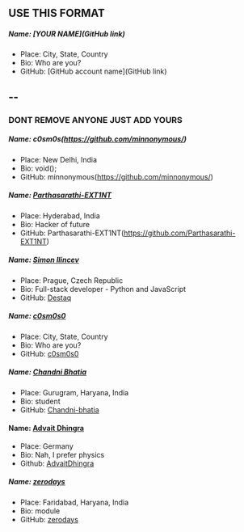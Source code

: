 ## USE THIS FORMAT
##### Name: [YOUR NAME](GitHub link)

- Place: City, State, Country
- Bio: Who are you?
- GitHub: [GitHub account name](GitHub link)
## --
### DONT REMOVE ANYONE JUST ADD YOURS


##### Name: c0sm0s(https://github.com/minnonymous/)

- Place: New Delhi, India
- Bio: void();
- GitHub: minnonymous(https://github.com/minnonymous/)

##### Name: [Parthasarathi-EXT1NT](https://github.com/Parthasarathi-EXT1NT)

- Place: Hyderabad, India
- Bio: Hacker of future
- GitHub: Parthasarathi-EXT1NT(https://github.com/Parthasarathi-EXT1NT)

##### Name: [Simon Ilincev](https://www.github.com/Destaq)

- Place: Prague, Czech Republic
- Bio: Full-stack developer - Python and JavaScript
- GitHub: [Destaq](https://www.github.com/Destaq)

##### Name: [c0sm0s0](https://github.com/c0sm0s0)

- Place: City, State, Country
- Bio: Who are you?
- GitHub: [c0sm0s0](https://github.com/c0sm0s0)

##### Name: [Chandni Bhatia](https://github.com/Chandni-bhatia)

- Place: Gurugram, Haryana, India
- Bio: student 
- GitHub: [Chandni-bhatia](https://github.com/Chandni-bhatia)

#### Name: [Advait Dhingra](https://github.com/AdvaitDhingra)
- Place: Germany
- Bio: Nah, I prefer physics
- Github: [AdvaitDhingra](https://github.com/AdvaitDhingra)

##### Name: [zerodays](https://github.com/zerodays39/)

- Place: Faridabad, Haryana, India
- Bio: module
- GitHub: [zerodays](https://github.com/zerodays39)
